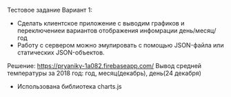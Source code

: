 Тестовое задание
Вариант 1:

- Сделать клиентское приложение с выводим графиков и переключениеи вариантов отображения инфомрации день/месяц/год
- Работу с сервером можно эмулировать с помощью JSON-файла или статических JSON-объектов.

Решение:
https://pryaniky-1a082.firebaseapp.com/
Вывод средней температуры за 2018 год: год, месяц(декабрь), день(24 декабря)

- Использована библиотека charts.js
